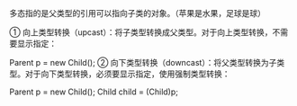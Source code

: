 多态指的是父类型的引用可以指向子类的对象。（苹果是水果，足球是球）

① 向上类型转换（upcast）：将子类型转换成父类型。对于向上类型转换，不需要显示指定：

Parent p = new Child();
② 向下类型转换（downcast）：将父类型转换为子类型。对于向下类型转换，必须要显示指定，使用强制类型转换：

Parent p = new Child();
Child child = (Child)p;